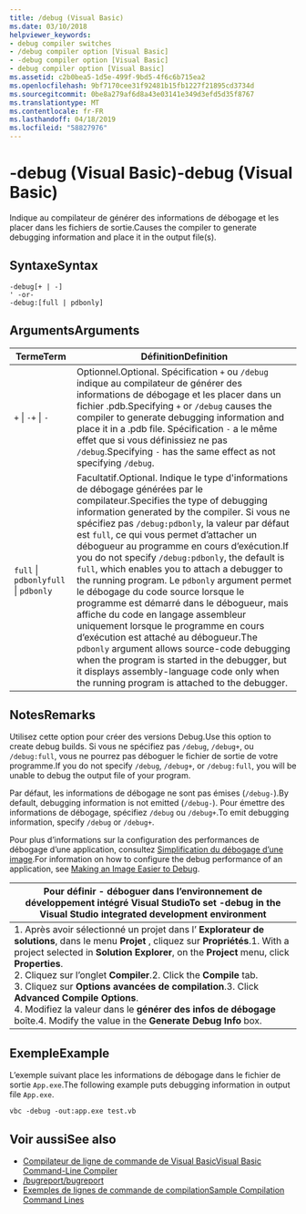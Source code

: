 ```yaml
---
title: /debug (Visual Basic)
ms.date: 03/10/2018
helpviewer_keywords:
- debug compiler switches
- /debug compiler option [Visual Basic]
- -debug compiler option [Visual Basic]
- debug compiler option [Visual Basic]
ms.assetid: c2b0bea5-1d5e-499f-9bd5-4f6c6b715ea2
ms.openlocfilehash: 9bf7170cee31f92481b15fb1227f21895cd3734d
ms.sourcegitcommit: 0be8a279af6d8a43e03141e349d3efd5d35f8767
ms.translationtype: MT
ms.contentlocale: fr-FR
ms.lasthandoff: 04/18/2019
ms.locfileid: "58827976"
---
```

# <a name="-debug-visual-basic"></a><span data-ttu-id="eddef-102">-debug (Visual Basic)</span><span class="sxs-lookup"><span data-stu-id="eddef-102">-debug (Visual Basic)</span></span>
<span data-ttu-id="eddef-103">Indique au compilateur de générer des informations de débogage et les placer dans les fichiers de sortie.</span><span class="sxs-lookup"><span data-stu-id="eddef-103">Causes the compiler to generate debugging information and place it in the output file(s).</span></span>  
  
## <a name="syntax"></a><span data-ttu-id="eddef-104">Syntaxe</span><span class="sxs-lookup"><span data-stu-id="eddef-104">Syntax</span></span>  
  
```  
-debug[+ | -]  
' -or-  
-debug:[full | pdbonly]  
```  
  
## <a name="arguments"></a><span data-ttu-id="eddef-105">Arguments</span><span class="sxs-lookup"><span data-stu-id="eddef-105">Arguments</span></span>  
  
|<span data-ttu-id="eddef-106">Terme</span><span class="sxs-lookup"><span data-stu-id="eddef-106">Term</span></span>|<span data-ttu-id="eddef-107">Définition</span><span class="sxs-lookup"><span data-stu-id="eddef-107">Definition</span></span>|  
|---|---|  
|<span data-ttu-id="eddef-108">`+` &#124; `-`</span><span class="sxs-lookup"><span data-stu-id="eddef-108">`+` &#124; `-`</span></span>|<span data-ttu-id="eddef-109">Optionnel.</span><span class="sxs-lookup"><span data-stu-id="eddef-109">Optional.</span></span> <span data-ttu-id="eddef-110">Spécification `+` ou `/debug` indique au compilateur de générer des informations de débogage et les placer dans un fichier .pdb.</span><span class="sxs-lookup"><span data-stu-id="eddef-110">Specifying `+` or `/debug` causes the compiler to generate debugging information and place it in a .pdb file.</span></span> <span data-ttu-id="eddef-111">Spécification `-` a le même effet que si vous définissiez ne pas `/debug`.</span><span class="sxs-lookup"><span data-stu-id="eddef-111">Specifying `-` has the same effect as not specifying `/debug`.</span></span>|  
|<span data-ttu-id="eddef-112">`full` &#124; `pdbonly`</span><span class="sxs-lookup"><span data-stu-id="eddef-112">`full` &#124; `pdbonly`</span></span>|<span data-ttu-id="eddef-113">Facultatif.</span><span class="sxs-lookup"><span data-stu-id="eddef-113">Optional.</span></span> <span data-ttu-id="eddef-114">Indique le type d'informations de débogage générées par le compilateur.</span><span class="sxs-lookup"><span data-stu-id="eddef-114">Specifies the type of debugging information generated by the compiler.</span></span> <span data-ttu-id="eddef-115">Si vous ne spécifiez pas `/debug:pdbonly`, la valeur par défaut est `full`, ce qui vous permet d’attacher un débogueur au programme en cours d’exécution.</span><span class="sxs-lookup"><span data-stu-id="eddef-115">If you do not specify `/debug:pdbonly`, the default is `full`, which enables you to attach a debugger to the running program.</span></span> <span data-ttu-id="eddef-116">Le `pdbonly` argument permet le débogage du code source lorsque le programme est démarré dans le débogueur, mais affiche du code en langage assembleur uniquement lorsque le programme en cours d’exécution est attaché au débogueur.</span><span class="sxs-lookup"><span data-stu-id="eddef-116">The `pdbonly` argument allows source-code debugging when the program is started in the debugger, but it displays assembly-language code only when the running program is attached to the debugger.</span></span>|  
  
## <a name="remarks"></a><span data-ttu-id="eddef-117">Notes</span><span class="sxs-lookup"><span data-stu-id="eddef-117">Remarks</span></span>  
 <span data-ttu-id="eddef-118">Utilisez cette option pour créer des versions Debug.</span><span class="sxs-lookup"><span data-stu-id="eddef-118">Use this option to create debug builds.</span></span> <span data-ttu-id="eddef-119">Si vous ne spécifiez pas `/debug`, `/debug+`, ou `/debug:full`, vous ne pourrez pas déboguer le fichier de sortie de votre programme.</span><span class="sxs-lookup"><span data-stu-id="eddef-119">If you do not specify `/debug`, `/debug+`, or `/debug:full`, you will be unable to debug the output file of your program.</span></span>  
  
 <span data-ttu-id="eddef-120">Par défaut, les informations de débogage ne sont pas émises (`/debug-`).</span><span class="sxs-lookup"><span data-stu-id="eddef-120">By default, debugging information is not emitted (`/debug-`).</span></span> <span data-ttu-id="eddef-121">Pour émettre des informations de débogage, spécifiez `/debug` ou `/debug+`.</span><span class="sxs-lookup"><span data-stu-id="eddef-121">To emit debugging information, specify `/debug` or `/debug+`.</span></span>  
  
 <span data-ttu-id="eddef-122">Pour plus d’informations sur la configuration des performances de débogage d’une application, consultez [Simplification du débogage d’une image](../../../framework/debug-trace-profile/making-an-image-easier-to-debug.md).</span><span class="sxs-lookup"><span data-stu-id="eddef-122">For information on how to configure the debug performance of an application, see [Making an Image Easier to Debug](../../../framework/debug-trace-profile/making-an-image-easier-to-debug.md).</span></span>  
  
|<span data-ttu-id="eddef-123">Pour définir - déboguer dans l’environnement de développement intégré Visual Studio</span><span class="sxs-lookup"><span data-stu-id="eddef-123">To set -debug in the Visual Studio integrated development environment</span></span>|  
|---|  
|<span data-ttu-id="eddef-124">1.  Après avoir sélectionné un projet dans l’ **Explorateur de solutions**, dans le menu **Projet** , cliquez sur **Propriétés**.</span><span class="sxs-lookup"><span data-stu-id="eddef-124">1.  With a project selected in **Solution Explorer**, on the **Project** menu, click **Properties**.</span></span> <br /><span data-ttu-id="eddef-125">2.  Cliquez sur l’onglet **Compiler**.</span><span class="sxs-lookup"><span data-stu-id="eddef-125">2.  Click the **Compile** tab.</span></span><br /><span data-ttu-id="eddef-126">3.  Cliquez sur **Options avancées de compilation**.</span><span class="sxs-lookup"><span data-stu-id="eddef-126">3.  Click **Advanced Compile Options**.</span></span><br /><span data-ttu-id="eddef-127">4.  Modifiez la valeur dans le **générer des infos de débogage** boîte.</span><span class="sxs-lookup"><span data-stu-id="eddef-127">4.  Modify the value in the **Generate Debug Info** box.</span></span>|  
  
## <a name="example"></a><span data-ttu-id="eddef-128">Exemple</span><span class="sxs-lookup"><span data-stu-id="eddef-128">Example</span></span>  
 <span data-ttu-id="eddef-129">L’exemple suivant place les informations de débogage dans le fichier de sortie `App.exe`.</span><span class="sxs-lookup"><span data-stu-id="eddef-129">The following example puts debugging information in output file `App.exe`.</span></span>  
  
```  
vbc -debug -out:app.exe test.vb  
```  
  
## <a name="see-also"></a><span data-ttu-id="eddef-130">Voir aussi</span><span class="sxs-lookup"><span data-stu-id="eddef-130">See also</span></span>

- [<span data-ttu-id="eddef-131">Compilateur de ligne de commande de Visual Basic</span><span class="sxs-lookup"><span data-stu-id="eddef-131">Visual Basic Command-Line Compiler</span></span>](../../../visual-basic/reference/command-line-compiler/index.md)
- [<span data-ttu-id="eddef-132">/bugreport</span><span class="sxs-lookup"><span data-stu-id="eddef-132">/bugreport</span></span>](../../../visual-basic/reference/command-line-compiler/bugreport.md)
- [<span data-ttu-id="eddef-133">Exemples de lignes de commande de compilation</span><span class="sxs-lookup"><span data-stu-id="eddef-133">Sample Compilation Command Lines</span></span>](../../../visual-basic/reference/command-line-compiler/sample-compilation-command-lines.md)
